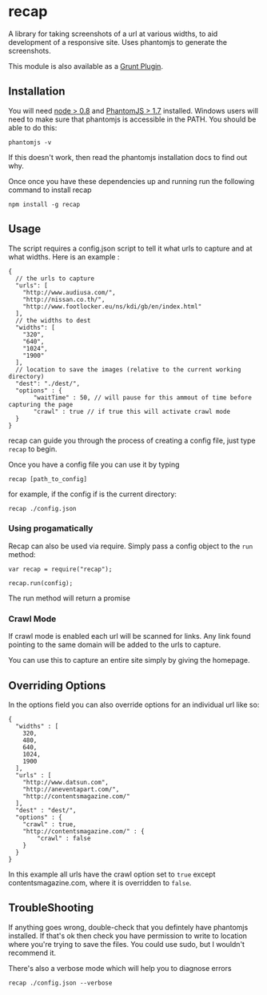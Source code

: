 recap
======

A library for taking screenshots of a url at various widths, to aid development of a responsive site.  Uses phantomjs to generate the screenshots.

This module is also available as a [Grunt Plugin](https://github.com/aintgoin2goa/grunt-recap/).


Installation
---------------

You will need [node > 0.8](http://nodejs.org/) and [PhantomJS > 1.7](http://phantomjs.org/) installed. Windows users will need to make sure that phantomjs is accessible in the PATH.  You should be able to do this:

    phantomjs -v
	
If this doesn't work, then read the phantomjs installation docs to find out why.

Once once you have these dependencies up and running run the following command to install recap
    
    npm install -g recap


Usage
------

The script requires a config.json script to tell it what urls to capture and at what widths. Here is an example :

	{
	  // the urls to capture
	  "urls": [
		"http://www.audiusa.com/",
		"http://nissan.co.th/",
		"http://www.footlocker.eu/ns/kdi/gb/en/index.html"
	  ],
	  // the widths to dest
	  "widths": [
		"320",
		"640",
		"1024",
		"1900"
	  ],
	  // location to save the images (relative to the current working directory)
	  "dest": "./dest/",
	  "options" : {
	  	   "waitTime" : 50, // will pause for this ammout of time before capturing the page
	  	   "crawl" : true // if true this will activate crawl mode
	  }
	}
	
recap can guide you through the process of creating a config file, just type `recap` to begin.

Once you have a config file you can use it by typing

    recap [path_to_config]
	
for example, if the config if is the current directory:

    recap ./config.json

### Using progamatically

Recap can also be used via require.  Simply pass a config object to the `run` method:

	var recap = require("recap");

	recap.run(config);

The run method will return a promise

### Crawl Mode

If crawl mode is enabled each url will be scanned for links.  Any link found pointing to the same domain will be added to the urls to capture.  

You can use this to capture an entire site simply by giving the homepage.
	
Overriding Options
---------------------

In the options field you can also override options for an individual url like so:

	{
	  "widths" : [
	    320,
	    480,
	    640,
	    1024,
	    1900
	  ],
	  "urls" : [
	    "http://www.datsun.com",
	    "http://aneventapart.com/",
	    "http://contentsmagazine.com/"
	  ],
	  "dest" : "dest/",
	  "options" : {
	  	"crawl" : true,
	  	"http://contentsmagazine.com/" : {
	  		"crawl" : false
	  	}
	  }
	}

In this example all urls have the crawl option set to `true` except contentsmagazine.com, where it is overridden to `false`.

TroubleShooting
------------------

If anything goes wrong, double-check that you defintely have phantomjs installed.  If that's ok then check you have permission to write to location where you're trying to save the files.  You could use sudo, but I wouldn't recommend it.
	
There's also a verbose mode which will help you to diagnose errors

    recap ./config.json --verbose

